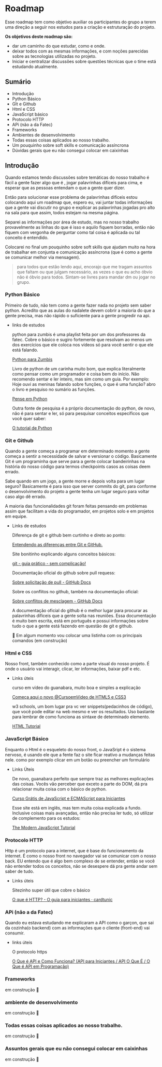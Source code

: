 # Roadmap

Esse roadmap tem como objetivo auxiliar os participantes do grupo a terem uma direção a seguir nos estudos para a criação e estruturação do projeto.

**Os objetivos deste roadmap são:**

- dar um caminho do que estudar, como e onde.
- deixar todos com as mesmas informações, e com noções parecidas sobre as tecnologias utilizadas no projeto.
- Iniciar e centralizar discussões sobre questões técnicas que o time está estudando atualmente.

## Sumário

- Introdução
- Python Básico
- GIt e Github
- Html e CSS
- JavaScript básico
- Protocolo HTTP
- APi (não a da Fatec)
- Frameworks
- Ambientes de desenvolvimento
- Todas essas coisas aplicados ao nosso trabalho.
- Um pouquinho sobre soft skills e comunicação assíncrona
- Dúvidas gerais que eu não consegui colocar em caixinhas

## **Introdução**

Quando estamos tendo discussões sobre temáticas do nosso trabalho é fácil a gente fazer algo que é , jogar palavrinhas difíceis para cima, e esperar que as pessoas entendam o que a gente quer dizer. 

Então para solucionar esse problema de palavrinhas difíceis estou colocando aqui um roadmap que, espero eu, vai juntar todas informações que a gente vai discutir no grupo e explicar as palavrinhas jogadas pro alto na sala para que assim, todos estejam na mesma página. 

Separei as informações por área de estudo, mas no nosso trabalho provavelmente as linhas do que é isso e aquilo fiquem borradas, então não fiquem com vergonha de perguntar como tal coisa é aplicada ou tal conceito é entendido.

Colocarei no final um pouquinho sobre soft skills que ajudam muito na hora de trabalhar em conjunta e comunicação assíncrona (que é como a gente se comunicar melhor via mensagem).

> para todos que estão lendo aqui, encorajo que me tragam assuntos que faltam ou que julgam necessário, as vezes o que eu acho óbvio não é óbvio para todos. Sintam-se livres para mandar dm ou jogar no grupo.
> 

### Python Básico

Primeiro de tudo, não tem como a gente fazer nada no projeto sem saber python. Acredito que as aulas do nadalete devem cobrir a maioria do que a gente precisa, mas não rápido o suficiente para a gente progredir na api.

- links de estudos
    
    python para zumbis é uma playlist feita por um dos professores da fatec. Cobre o básico e sugiro fortemente que resolvam ao menos um dos exercícios que ele coloca nos vídeos só para você sentir o que ele está falando.
    
    [Python para Zumbis](https://www.youtube.com/playlist?list=PLUukMN0DTKCtbzhbYe2jdF4cr8MOWClXc)
    
    Livro de python de um carinha muito bom, que explica literalmente como pensar como um programador e coisa bem do início. Não recomendo sentar e ler inteiro, mas sim como um guia. Por exemplo: Hoje ouvi as meninas falando sobre funções, o que é uma função? abro o livro e pesquiso no sumário as funções.
    
    [Pense em Python](https://penseallen.github.io/PensePython2e/)
    
    Outra fonte de pesquisa é a próprio documentação do python, de novo, não é para sentar e ler, só para pesquisar conceitos específicos que você quer saber:
    
    [O tutorial de Python](https://docs.python.org/pt-br/3/tutorial/)
    

### Git e Github

Quando a gente começa a programar em determinado momento a gente começa a sentir a necessidade de salvar e versionar o código. Basicamente Git é um programinha que serve para a gente colocar bandeirinhas na história do nosso código para termos checkpoints casos as coisas deem errado. 

Sabe quando em um jogo, a gente morre e depois volta para um lugar seguro? Basicamente é para isso que server commits do git, para conforme o desenvolvimento do projeto a gente tenha um lugar seguro para voltar caso algo dê errado. 

A maioria das funcionalidades git foram feitas pensando em problemas assim que facilitam a vida do programador, em projetos solo e em projetos em equipe. 

- Links de estudos
    
    Diferença de git e github bem curtinho e direto ao ponto:
    
    [Entendendo as diferenças entre Git e GitHub.](https://www.dio.me/articles/entendendo-as-diferencas-entre-git-e-github)
    
    Site bonitinho explicando alguns conceitos básicos:
    
    [git - guia prático - sem complicação!](http://rogerdudler.github.io/git-guide/index.pt_BR.html)
    
    Documentação oficial do github sobre pull requess:
    
    [Sobre solicitação de pull - GitHub Docs](https://docs.github.com/pt/pull-requests/collaborating-with-pull-requests/proposing-changes-to-your-work-with-pull-requests/about-pull-requests)
    
    Sobre os conflitos no github, também na documentação oficial:
    
    [Sobre conflitos de mesclagem - GitHub Docs](https://docs.github.com/pt/pull-requests/collaborating-with-pull-requests/addressing-merge-conflicts/about-merge-conflicts)
    
    A documentação oficial do github é o melhor lugar para procurar as palavrinhas dificeis que a gente solta nas reuniões. Essa documentação é muito bem escrita, está em português e possui informações sobre tudo o que a gente está fazendo em questão de git e github.
    
    <aside>
    🚧 Em algum momento vou colocar uma listinha com os principais comandos (em construção)
    
    </aside>
    
### **Html e CSS**

Nosso front, também conhecido como a parte visual do nosso projeto. É onde o usuário vai interagir, clicar, ler informações, baixar pdf e etc.

- Links úteis
    
    curso em vídeo do guanabara, muito boa e simples a explicação
    
    [Começa aqui o novo @CursoemVideo de HTML5 e CSS3](https://www.youtube.com/watch?v=Ejkb_YpuHWs&list=PLHz_AreHm4dkZ9-atkcmcBaMZdmLHft8n&pp=iAQB)
    
    w3 schools, um bom lugar pra vc ver snippets(pedacinhos de código), que você pode editar na web mesmo e ver os resultados. Uso bastante para lembrar de como funciona as sintaxe de determinado elemento.
    
    [HTML Tutorial](https://www.w3schools.com/html/)
    

### JavaScript Básico

Enquanto o Html é o esqueleto do nosso front, o JavaSript é o sistema nervoso, é usando ele que a fente faz o site ficar reativo a mudanças feitas nele. como por exemplo clicar em um botão ou preencher um formulário

- Links Úteis
    
    De novo, guanabara perfeito que sempre traz as melhores explicações das coisas. Vocês vão perceber que exceto a parte do DOM, dá pra relacionar muita coisa com o básico de python.
    
    [Curso Grátis de JavaScript e ECMAScript para Iniciantes](https://www.youtube.com/playlist?list=PLHz_AreHm4dlsK3Nr9GVvXCbpQyHQl1o1)
    
    Esse site está em inglês, mas tem muita coisa explicada a fundo. Inclusive coisas mais avançadas, então não precisa ler tudo, só utilizar de complemento para os estudos:
    
    [The Modern JavaScript Tutorial](https://javascript.info/)
    

### Protocolo HTTP

Http é um protocolo para a internet, que é base do funcionamento da internet. É como o nosso front no navegador vai se comunicar com o nosso back. EU entendo que é algo bem complexo de se entender, então se você não entender todos os conceitos, não se desespere dá pra gente andar sem saber de tudo.

- Links úteis
    
    Sitezinho super útil que cobre o básico
    
    [O que é HTTP? - O guia para iniciantes · cardtunic](https://www.tabnews.com.br/cardtunic/o-que-e-http-o-guia-para-iniciantes)
    

### APi (não a da Fatec)

Quando eu estava estudando me explicaram a API como o garçon, que sai da cozinha(o backend) com as informações que o cliente (front-end) vai consumir.

- links úteis
    
    O protocolo https 
    
    [O Que é API  e Como Funciona? (API para Iniciantes / API O Que É / O Que é API em Programação)](https://www.youtube.com/watch?v=7QexxywcQhk&ab_channel=IlustraDev)
    
### Frameworks

em construção 🚧

### ambiente de desenvolvimento

em construção 🚧

### Todas essas coisas aplicados ao nosso trabalho.

em construção 🚧

### Assuntos gerais que eu não consegui colocar em caixinhas

em construção 🚧